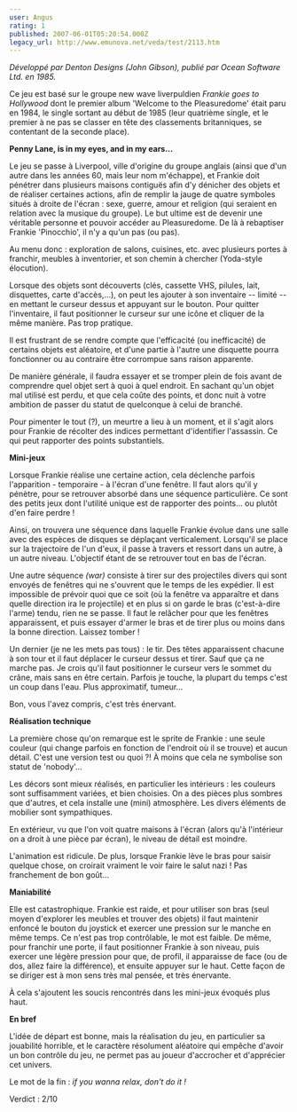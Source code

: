 ```yaml
---
user: Angus
rating: 1
published: 2007-06-01T05:20:54.000Z
legacy_url: http://www.emunova.net/veda/test/2113.htm
---
```

_Développé par Denton Designs (John Gibson), publié par Ocean Software Ltd. en 1985\._  

  

Ce jeu est basé sur le groupe new wave liverpuldien _Frankie goes to Hollywood_ dont le premier album 'Welcome to the Pleasuredome' était paru en 1984, le single sortant au début de 1985 (leur quatrième single, et le premier à ne pas se classer en tête des classements britanniques, se contentant de la seconde place).  

  

**Penny Lane, is in my eyes, and in my ears...**  

  

Le jeu se passe à Liverpool, ville d'origine du groupe anglais (ainsi que d'un autre dans les années 60, mais leur nom m'échappe), et Frankie doit pénétrer dans plusieurs maisons contiguës afin d'y dénicher des objets et de réaliser certaines actions, afin de remplir la jauge de quatre symboles situés à droite de l'écran : sexe, guerre, amour et religion (qui seraient en relation avec la musique du groupe). Le but ultime est de devenir une véritable personne et pouvoir accéder au Pleasuredome. De là à rebaptiser Frankie 'Pinocchio', il n'y a qu'un pas (ou pas).  

  

Au menu donc : exploration de salons, cuisines, etc. avec plusieurs portes à franchir, meubles à inventorier, et son chemin à chercher (Yoda-style élocution).  

  

Lorsque des objets sont découverts (clés, cassette VHS, pilules, lait, disquettes, carte d'accès,...), on peut les ajouter à son inventaire -- limité -- en mettant le curseur dessus et appuyant sur le bouton. Pour quitter l'inventaire, il faut positionner le curseur sur une icône et cliquer de la même manière. Pas trop pratique.  

  

Il est frustrant de se rendre compte que l'efficacité (ou inefficacité) de certains objets est aléatoire, et d'une partie à l'autre une disquette pourra fonctionner ou au contraire être corrompue sans raison apparente.  

De manière générale, il faudra essayer et se tromper plein de fois avant de comprendre quel objet sert à quoi à quel endroit. En sachant qu'un objet mal utilisé est perdu, et que cela coûte des points, et donc nuit à votre ambition de passer du statut de quelconque à celui de branché.  

  

Pour pimenter le tout (?), un meurtre a lieu à un moment, et il s'agit alors pour Frankie de récolter des indices permettant d'identifier l'assassin. Ce qui peut rapporter des points substantiels.  

  

**Mini-jeux**  

  

Lorsque Frankie réalise une certaine action, cela déclenche parfois l'apparition - temporaire - à l'écran d'une fenêtre. Il faut alors qu'il y pénètre, pour se retrouver absorbé dans une séquence particulière. Ce sont des petits jeux dont l'utilité unique est de rapporter des points... ou plutôt d'en faire perdre !  

  

Ainsi, on trouvera une séquence dans laquelle Frankie évolue dans une salle avec des espèces de disques se déplaçant verticalement. Lorsqu'il se place sur la trajectoire de l'un d'eux, il passe à travers et ressort dans un autre, à un autre niveau. L'objectif étant de se retrouver tout en bas de l'écran.  

  

Une autre séquence _(war)_ consiste à tirer sur des projectiles divers qui sont envoyés de fenêtres qui ne s'ouvrent que le temps de les expédier. Il est impossible de prévoir quoi que ce soit (où la fenêtre va apparaître et dans quelle direction ira le projectile) et en plus si on garde le bras (c'est-à-dire l'arme) tendu, rien ne se passe. Il faut le relâcher pour que les fenêtres apparaissent, et puis essayer d'armer le bras et de tirer plus ou moins dans la bonne direction. Laissez tomber !  

  

Un dernier (je ne les mets pas tous) : le tir. Des têtes apparaissent chacune à son tour et il faut déplacer le curseur dessus et tirer. Sauf que ça ne marche pas. Je crois qu'il faut positionner le curseur vers le sommet du crâne, mais sans en être certain. Parfois je touche, la plupart du temps c'est un coup dans l'eau. Plus approximatif, tumeur...  

  

Bon, vous l'avez compris, c'est très énervant.  

  

**Réalisation technique**  

  

La première chose qu'on remarque est le sprite de Frankie : une seule couleur (qui change parfois en fonction de l'endroit où il se trouve) et aucun détail. C'est une version test ou quoi ?! À moins que cela ne symbolise son statut de 'nobody'...  

  

Les décors sont mieux réalisés, en particulier les intérieurs : les couleurs sont suffisamment variées, et bien choisies. On a des pièces plus sombres que d'autres, et cela installe une (mini) atmosphère. Les divers éléments de mobilier sont sympathiques.  

En extérieur, vu que l'on voit quatre maisons à l'écran (alors qu'à l'intérieur on a droit à une pièce par écran), le niveau de détail est moindre.  

  

L'animation est ridicule. De plus, lorsque Frankie lève le bras pour saisir quelque chose, on croirait vraiment le voir faire le salut nazi ! Pas franchement de bon goût...  

  

**Maniabilité**  

  

Elle est catastrophique. Frankie est raide, et pour utiliser son bras (seul moyen d'explorer les meubles et trouver des objets) il faut maintenir enfoncé le bouton du joystick et exercer une pression sur le manche en même temps. Ce n'est pas trop contrôlable, le mot est faible. De même, pour franchir une porte, il faut positionner Frankie à son niveau, puis exercer une légère pression pour que, de profil, il apparaisse de face (ou de dos, allez faire la différence), et ensuite appuyer sur le haut. Cette façon de se diriger est à mon sens très mal pensée, et très énervante.  

  

À cela s'ajoutent les soucis rencontrés dans les mini-jeux évoqués plus haut.  

  

**En bref**  

  

L'idée de départ est bonne, mais la réalisation du jeu, en particulier sa jouabilité horrible, et le caractère résolument aléatoire qui empêche d'avoir un bon contrôle du jeu, ne permet pas au joueur d'accrocher et d'apprécier cet univers.  

Le mot de la fin : _if you wanna relax, don't do it !_  

  

Verdict : 2/10